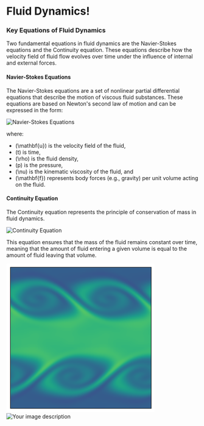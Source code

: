 # Fluid Dynamics! 

### Key Equations of Fluid Dynamics

Two fundamental equations in fluid dynamics are the Navier-Stokes equations and the Continuity equation. These equations describe how the velocity field of fluid flow evolves over time under the influence of internal and external forces.

#### Navier-Stokes Equations

The Navier-Stokes equations are a set of nonlinear partial differential equations that describe the motion of viscous fluid substances. These equations are based on Newton's second law of motion and can be expressed in the form:

![Navier-Stokes Equations](https://latex.codecogs.com/png.latex?\dpi{150}&space;\bg_white&space;\frac{\partial&space;\mathbf{u}}{\partial&space;t}&space;&plus;&space;(\mathbf{u}&space;\cdot&space;\nabla)&space;\mathbf{u}&space;=&space;-\frac{1}{\rho}&space;\nabla&space;p&space;&plus;&space;\nu&space;\nabla^2&space;\mathbf{u}&space;&plus;&space;\mathbf{f})

where:
- \(\mathbf{u}\) is the velocity field of the fluid,
- \(t\) is time,
- \(\rho\) is the fluid density,
- \(p\) is the pressure,
- \(\nu\) is the kinematic viscosity of the fluid, and
- \(\mathbf{f}\) represents body forces (e.g., gravity) per unit volume acting on the fluid.

#### Continuity Equation

The Continuity equation represents the principle of conservation of mass in fluid dynamics.


![Continuity Equation](https://latex.codecogs.com/png.latex?\dpi{150}&space;\bg_white&space;\frac{\partial&space;\rho}{\partial&space;t}&space;&plus;&space;\nabla&space;\cdot&space;(\rho&space;\mathbf{u})&space;=&space;0)


This equation ensures that the mass of the fluid remains constant over time, meaning that the amount of fluid entering a given volume is equal to the amount of fluid leaving that volume.



![Alt text](/Figures/KHI.png)  <img src="/Figures/NS-Sim.pngg" alt="Your image description" width="100" height="100">

